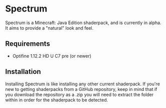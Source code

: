 # Spectrum

Spectrum is a Minecraft: Java Edition shaderpack, and is currently in alpha.  
It aims to provide a "natural" look and feel.

## Requirements

* Optifine 1.12.2 HD U C7 pre (or newer)

## Installation

Installing Spectrum is like installing any other current shaderpack.
If you're new to getting shaderpacks from a GitHub repository, keep in mind that if you download the repository as a .zip you will need to extract the folder within in order for the shaderpack to be detected.
